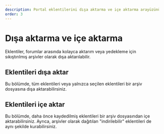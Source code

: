 ```yaml
---
description: Portal eklentilerini dışa aktarma ve içe aktarma arayüzünün kısa açıklaması
order: 3
---
```


# Dışa aktarma ve içe aktarma

Eklentiler, forumlar arasında kolayca aktarım veya yedekleme için sıkıştırılmış arşivler olarak dışa aktarılabilir.

## Eklentileri dışa aktar

Bu bölümde, tüm eklentileri veya yalnızca seçilen eklentileri bir arşiv dosyasına dışa aktarabilirsiniz.

## Eklentileri içe aktar

Bu bölümde, daha önce kaydedilmiş eklentileri bir arşiv dosyasından içe aktarabilirsiniz. Ayrıca, arşivler olarak dağıtılan "indirilebilir" eklentileri de aynı şekilde kurabilirsiniz.
